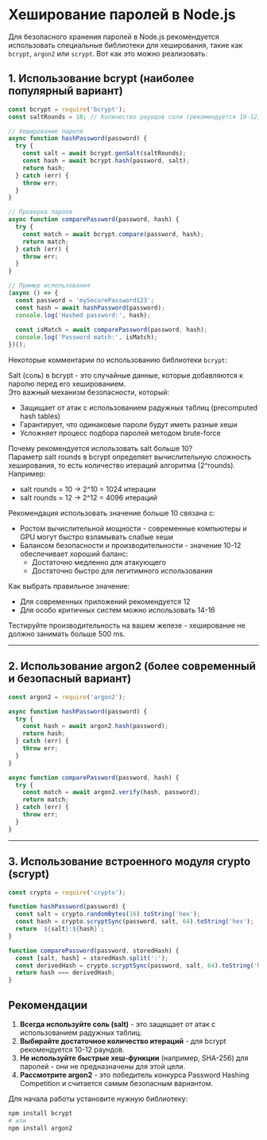 # Хеширование паролей в Node.js

Для безопасного хранения паролей в Node.js рекомендуется использовать специальные библиотеки для хеширования, такие как `bcrypt`, `argon2` или `scrypt`. Вот как это можно реализовать:

## 1. Использование bcrypt (наиболее популярный вариант)

```javascript
const bcrypt = require('bcrypt');
const saltRounds = 10; // Количество раундов соли (рекомендуется 10-12)

// Хеширование пароля
async function hashPassword(password) {
  try {
    const salt = await bcrypt.genSalt(saltRounds);
    const hash = await bcrypt.hash(password, salt);
    return hash;
  } catch (err) {
    throw err;
  }
}

// Проверка пароля
async function comparePassword(password, hash) {
  try {
    const match = await bcrypt.compare(password, hash);
    return match;
  } catch (err) {
    throw err;
  }
}

// Пример использования
(async () => {
  const password = 'mySecurePassword123';
  const hash = await hashPassword(password);
  console.log('Hashed password:', hash);
  
  const isMatch = await comparePassword(password, hash);
  console.log('Password match:', isMatch);
})();
```

Некоторые комментарии по использованию библиотеки `bcrypt`:  

Salt (соль) в bcrypt - это случайные данные, которые добавляются к паролю перед его хешированием.  
Это важный механизм безопасности, который:  

- Защищает от атак с использованием радужных таблиц (precomputed hash tables)  
- Гарантирует, что одинаковые пароли будут иметь разные хеши  
- Усложняет процесс подбора паролей методом brute-force  

Почему рекомендуется использовать salt больше 10?  
Параметр salt rounds в bcrypt определяет вычислительную сложность хеширования, то есть количество итераций алгоритма (2^rounds).  
Например:  

- salt rounds = 10 → 2^10 = 1024 итерации  
- salt rounds = 12 → 2^12 = 4096 итераций  

Рекомендация использовать значение больше 10 связана с:  

- Ростом вычислительной мощности - современные компьютеры и GPU могут быстро взламывать слабые хеши  
- Балансом безопасности и производительности - значение 10-12 обеспечивает хороший баланс:  
  - Достаточно медленно для атакующего  
  - Достаточно быстро для легитимного использования  

Как выбрать правильное значение:  

- Для современных приложений рекомендуется 12  
- Для особо критичных систем можно использовать 14-16  

Тестируйте производительность на вашем железе - хеширование не должно занимать больше 500 ms.  

---  

## 2. Использование argon2 (более современный и безопасный вариант)

```javascript
const argon2 = require('argon2');

async function hashPassword(password) {
  try {
    const hash = await argon2.hash(password);
    return hash;
  } catch (err) {
    throw err;
  }
}

async function comparePassword(password, hash) {
  try {
    const match = await argon2.verify(hash, password);
    return match;
  } catch (err) {
    throw err;
  }
}
```

---  

## 3. Использование встроенного модуля crypto (scrypt)

```javascript
const crypto = require('crypto');

function hashPassword(password) {
  const salt = crypto.randomBytes(16).toString('hex');
  const hash = crypto.scryptSync(password, salt, 64).toString('hex');
  return `${salt}:${hash}`;
}

function comparePassword(password, storedHash) {
  const [salt, hash] = storedHash.split(':');
  const derivedHash = crypto.scryptSync(password, salt, 64).toString('hex');
  return hash === derivedHash;
}
```

## Рекомендации

1. **Всегда используйте соль (salt)** - это защищает от атак с использованием радужных таблиц.  
2. **Выбирайте достаточное количество итераций** - для bcrypt рекомендуется 10-12 раундов.  
3. **Не используйте быстрые хеш-функции** (например, SHA-256) для паролей - они не предназначены для этой цели.  
4. **Рассмотрите argon2** - это победитель конкурса Password Hashing Competition и считается самым безопасным вариантом.  

Для начала работы установите нужную библиотеку:
```bash
npm install bcrypt
# или
npm install argon2
```